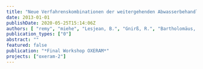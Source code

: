 ```yaml
---
title: "Neue Verfahrenskombinationen der weitergehenden Abwasserbehandlung – Darstellung von Aufwand und Nutzen mit Methoden der Ökobilanzierung"
date: 2013-01-01
publishDate: 2020-05-25T15:14:06Z
authors: [ "remy", "miehe", "Lesjean, B.", "Gnirß, R.", "Bartholomäus, C.", "Draht, K." ]
publication_types: ["0"]
abstract: ""
featured: false
publication: "*Final Workshop OXERAM*"
projects: ["oxeram-2"]
---
```


